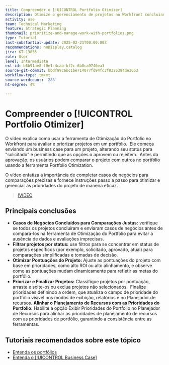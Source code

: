 ```yaml
---
title: Compreender o [!UICONTROL Portfolio Otimizer]
description: Otimize o gerenciamento de projetos no Workfront concluindo casos de negócios para comparações justas, filtrando projetos por status, ajustando pontuações dinamicamente, priorizando projetos de maneira eficaz e alinhando o planejamento de recursos às metas do portfólio.
activity: use
team: Technical Marketing
feature: Strategic Planning
thumbnail: prioritize-and-manage-work-with-portfolios.png
type: Tutorial
last-substantial-update: 2025-02-21T00:00:00Z
recommendations: noDisplay,catalog
jira: KT-13835
role: User
level: Intermediate
exl-id: b8b91ae8-f0e1-4cab-bf2c-6b8ca9746ea3
source-git-commit: bbdf99c6bc1be714077fd94fc3f8325394de36b3
workflow-type: tm+mt
source-wordcount: '283'
ht-degree: 4%

---
```


# Compreender o [!UICONTROL Portfolio Otimizer]

O vídeo explica como usar a ferramenta de Otimização do Portfolio no Workfront para avaliar e priorizar projetos em um portfólio. &#x200B; Ele começa enviando um business case para um projeto, alterando seu status para &quot;solicitado&quot; e permitindo que as opções o aprovem ou rejeitem. &#x200B; Antes da aprovação, os usuários podem comparar o projeto com outros no portfólio usando a ferramenta Portfolio Otimization. &#x200B;

O vídeo enfatiza a importância de completar casos de negócios para comparações precisas e fornece instruções passo a passo para otimizar e gerenciar as prioridades do projeto de maneira eficaz. &#x200B;

>[!VIDEO](https://video.tv.adobe.com/v/3446280/?quality=12&learn=on&enablevpops=1&captions=por_br)

## Principais conclusões

* **Casos de Negócios Concluídos para Comparações Justas:** verifique se todos os projetos concluíram e enviaram casos de negócios antes de compará-los na ferramenta de Otimização do Portfolio para evitar a ausência de dados e avaliações imprecisas. &#x200B;
* **Filtrar projetos por status:** use filtros para se concentrar em status de projetos específicos (por exemplo, solicitado, aprovado, atual) para comparações simplificadas e tomadas de decisão. &#x200B;
* **Otimizar Pontuações do Projeto:** Ajuste as pontuações do projeto com base em prioridades, como alto ROI ou alto alinhamento, e observe como as pontuações mudam dinamicamente para refletir as metas do portfólio. &#x200B;
* **Priorizar e Finalizar Projetos:** Classifique projetos por pontuação, arraste e solte-os ou exclua projetos não selecionados. &#x200B; Finalize prioridades definindo a ordem, que atualiza o campo de prioridade do portfólio visível nos modos de exibição, relatórios e no Planejador de recursos. &#x200B;**Alinhar o Planejamento de Recursos com as Prioridades do Portfolio:** Habilite a opção Exibir Prioridades do Portfolio no Planejador de Recursos para alinhar as prioridades de planejamento de recursos com as prioridades de portfólio, garantindo a consistência entre as ferramentas. &#x200B;


## Tutoriais recomendados sobre este tópico

* [Entenda os portfólios](/help/portfolios-and-programs/overview-of-adobe-workfront-portfolios.md)
* [Entenda o [!UICONTROL Business Case]](/help/portfolios-and-programs/introduction-to-the-business-case.md)
